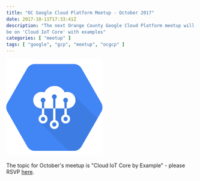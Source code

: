 ```yaml
---
title: "OC Google Cloud Platform Meetup - October 2017"
date: 2017-10-11T17:33:41Z
description: "The next Orange County Google Cloud Platform meetup will
be on 'Cloud IoT Core' with examples"
categories: [ "meetup" ]
tags: [ "google", "gcp", "meetup", "ocgcp" ]
---
```


![Cloud IoT Core](/images/gcpicons/cloud-iot-core.png#center)

The topic for October's meetup is "Cloud IoT Core by Example" - please
RSVP [here](https://www.meetup.com/oc-gcp/events/242361939/).
